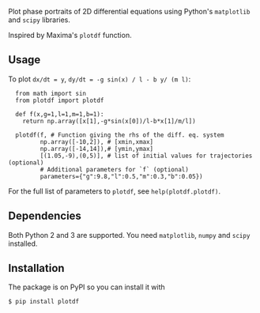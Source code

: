 Plot phase portraits of 2D differential equations using
Python's `matplotlib` and `scipy` libraries.

Inspired by Maxima's `plotdf` function.

## Usage

To plot `dx/dt = y`, `dy/dt = -g sin(x) / l - b y/ (m l)`:

````
  from math import sin
  from plotdf import plotdf
  
  def f(x,g=1,l=1,m=1,b=1):
    return np.array([x[1],-g*sin(x[0])/l-b*x[1]/m/l])

  plotdf(f, # Function giving the rhs of the diff. eq. system
         np.array([-10,2]), # [xmin,xmax]
         np.array([-14,14]),# [ymin,ymax]
         [(1.05,-9),(0,5)], # list of initial values for trajectories (optional)
         # Additional parameters for `f` (optional)
         parameters={"g":9.8,"l":0.5,"m":0.3,"b":0.05})
````

For the full list of parameters to `plotdf`, see `help(plotdf.plotdf)`.

## Dependencies

Both Python 2 and 3 are supported. You need `matplotlib`,
`numpy` and `scipy` installed.

## Installation

The package is on PyPI so you can install it with

    $ pip install plotdf
